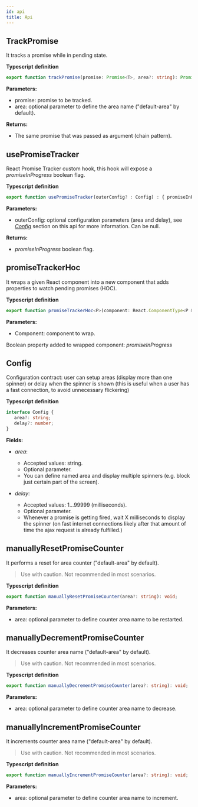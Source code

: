```yaml
---
id: api
title: Api
---
```


## TrackPromise

It tracks a promise while in pending state.

**Typescript definition**

```typescript
export function trackPromise(promise: Promise<T>, area?: string): Promise<T>;
```

**Parameters:**
  - promise: promise to be tracked.
  - area: optional parameter to define the area name ("default-area" by default).

**Returns:**
  - The same promise that was passed as argument (chain pattern).

## usePromiseTracker

React Promise Tracker custom hook, this hook will expose a *promiseInProgress* boolean flag.

**Typescript definition**

```typescript 
export function usePromiseTracker(outerConfig? : Config) : { promiseInProgress : boolean };
```

**Parameters:**

- outerConfig: optional configuration parameters (area and delay), see [_Config_](#config)
section on this api for more information. Can be null.

**Returns:**

- _promiseInProgress_ boolean flag.

## promiseTrackerHoc

 It wraps a given React component into a new component that adds properties to watch pending promises (HOC).

**Typescript definition**

```typescript
export function promiseTrackerHoc<P>(component: React.ComponentType<P & ComponentToWrapProps>): React.ComponentType<P & TrackerHocProps>;
```

**Parameters:**
 - Component: component to wrap.

Boolean property added to wrapped component: _promiseInProgress_

## Config

Configuration contract: user can setup areas (display more than one spinner) or delay when the spinner is shown (this is useful when a user has a fast connection, to avoid unnecessary flickering)

**Typescript definition**

```typescript
interface Config {
   area?: string;
   delay?: number;
}
```

**Fields:**

- _area_:
    - Accepted values: string.
    - Optional parameter.
    - You can define named area and display multiple spinners (e.g. block just certain part of the screen).

- _delay_:
    - Accepted values: 1...99999 (milliseconds).
    - Optional parameter.
    - Whenever a promise is getting fired, wait X milliseconds to display the spinner
    (on fast internet connections likely after that amount of time the ajax
    request is already fulfilled.)

## manuallyResetPromiseCounter

It performs a reset for area counter ("default-area" by default).

> Use with caution. Not recommended in most scenarios.

**Typescript definition**

```typescript
export function manuallyResetPromiseCounter(area?: string): void;
```

**Parameters:**
  - area: optional parameter to define counter area name to be restarted.

## manuallyDecrementPromiseCounter

It decreases counter area name ("default-area" by default).

> Use with caution. Not recommended in most scenarios.

**Typescript definition**

```typescript
export function manuallyDecrementPromiseCounter(area?: string): void;
```

**Parameters:**
  - area: optional parameter to define counter area name to decrease.

## manuallyIncrementPromiseCounter

It increments counter area name ("default-area" by default).

> Use with caution. Not recommended in most scenarios.

**Typescript definition**

```typescript
export function manuallyIncrementPromiseCounter(area?: string): void;
```

**Parameters:**
  - area: optional parameter to define counter area name to increment.    